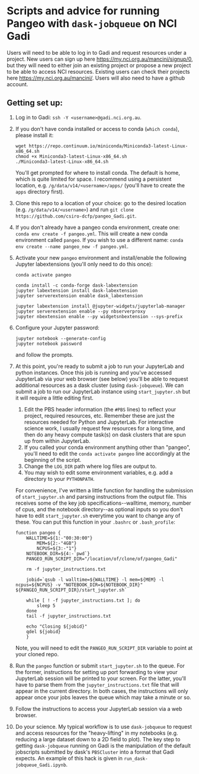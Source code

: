 # Scripts and advice for running Pangeo with `dask-jobqueue` on NCI Gadi
Users will need to be able to log in to Gadi and request resources under a project. New users can sign up here https://my.nci.org.au/mancini/signup/0, but they will need to either join an existing project or propose a new project to be able to access NCI resources. Existing users can check their projects here https://my.nci.org.au/mancini/.
Users will also need to have a github account.

## Getting set up:
1. Log in to Gadi: `ssh -Y <username>@gadi.nci.org.au`.
2. If you don't have conda installed or access to conda (`which conda`), please install it:  
	```
	wget https://repo.continuum.io/miniconda/Miniconda3-latest-Linux-x86_64.sh
	chmod +x Miniconda3-latest-Linux-x86_64.sh
	./Miniconda3-latest-Linux-x86_64.sh
	```  
	You'll get prompted for where to install conda. The default is home, which is quite limited for space. I recommend using a persistent location, e.g. `/g/data/v14/<username>/apps/` (you'll have to create the `apps` directory first).
3. Clone this repo to a location of your choice: go to the desired location (e.g. `/g/data/v14/<username>`) and run `git clone https://github.com/csiro-dcfp/pangeo_Gadi.git`.
4. If you don't already have a pangeo conda environment, create one: `conda env create -f pangeo.yml`. This will create a new conda environment called `pangeo`. If you wish to use a different name: `conda env create --name pangeo_new -f pangeo.yml`.
5. Activate your new `pangeo` environment and install/enable the following Jupyter labextensions (you'll only need to do this once):
	```
	conda activate pangeo
	
	conda install -c conda-forge dask-labextension
	jupyter labextension install dask-labextension
	jupyter serverextension enable dask_labextension

	jupyter labextension install @jupyter-widgets/jupyterlab-manager
	jupyter serverextension enable --py nbserverproxy
	jupyter nbextension enable --py widgetsnbextension --sys-prefix
	```
6. Configure your Jupyter password: 
	```
	jupyter notebook --generate-config
	jupyter notebook password
	```
	and follow the prompts.
7. At this point, you're ready to submit a job to run your JupyterLab and python instances. Once this job is running and you've accessed JupyterLab via your web browser (see below) you'll be able to request additional resources as a dask cluster (using `dask-jobqueue`). We can submit a job to run our JupyterLab instance using `start_jupyter.sh` but it will require a little editing first.
	1. Edit the PBS header information (the `#PBS` lines) to reflect your project, required resources, etc. Remember these are just the resources needed for Python and JupyterLab. For interactive science work, I usually request few resources for a long time, and then do any heavy compute task(s) on dask clusters that are spun up from within JupyterLab.
	2. If you called your conda environment anything other than "pangeo", you'll need to edit the `conda activate pangeo` line accordingly at the beginning of the script.
	3. Change the `LOG_DIR` path where log files are output to.
	4. You may wish to edit some environment variables, e.g. add a directory to your `PYTHONPATH`.
	
	For convenience, I've written a little function for handling the submission of `start_jupyter.sh` and parsing instructions from the output file. This receives some of the key job specifications--walltime, memory, number of cpus, and the notebook directory--as optional inputs so you don't have to edit `start_jupyter.sh` everytime you want to change any of these. You can put this function in your `.bashrc` or `.bash_profile`:
	```
	function pangeo {
		WALLTIME=${1:-"00:30:00"}
        	MEM=${2:-"4GB"}
        	NCPUS=${3:-"1"}
		NOTEBOOK_DIR=${4:-`pwd`}
		PANGEO_RUN_SCRIPT_DIR="/location/of/clone/of/pangeo_Gadi"

		rm -f jupyter_instructions.txt

		jobid=`qsub -l walltime=${WALLTIME} -l mem=${MEM} -l ncpus=${NCPUS} -v "NOTEBOOK_DIR=${NOTEBOOK_DIR}" ${PANGEO_RUN_SCRIPT_DIR}/start_jupyter.sh`

		while [ ! -f jupyter_instructions.txt ]; do
			sleep 5
		done
		tail -f jupyter_instructions.txt

		echo "Closing ${jobid}"
		qdel ${jobid}
		}
	```
	Note, you will need to edit the `PANGEO_RUN_SCRIPT_DIR` variable to point at your cloned repo. 
8. Run the `pangeo` function or submit `start_jupyter.sh` to the queue. For the former, instructions for setting up port forwarding to view your JupyterLab session will be printed to your screen. For the latter, you'll have to parse them from the `jupyter_instructions.txt` file that will appear in the current directory. In both cases, the instructions will only appear once your jobs leaves the queue which may take a minute or so.
9. Follow the instructions to access your JupyterLab session via a web browser.
10. Do your science. My typical workflow is to use `dask-jobqueue` to request and access resources for the "heavy-lifting" in my notebooks (e.g. reducing a large dataset down to a 2D field to plot). The key step to getting `dask-jobqueue` running on Gadi is the manipulation of the default jobscripts submitted by dask's `PBSCluster` into a format that Gadi expects. An example of this hack is given in `run_dask-jobqueue_Gadi.ipynb`.  
	

